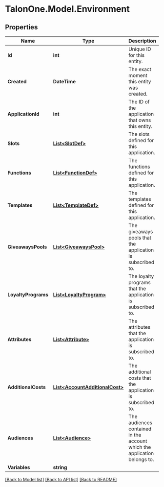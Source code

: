 
# TalonOne.Model.Environment

## Properties

Name | Type | Description | Notes
------------ | ------------- | ------------- | -------------
**Id** | **int** | Unique ID for this entity. | 
**Created** | **DateTime** | The exact moment this entity was created. | 
**ApplicationId** | **int** | The ID of the application that owns this entity. | 
**Slots** | [**List&lt;SlotDef&gt;**](SlotDef.md) | The slots defined for this application. | 
**Functions** | [**List&lt;FunctionDef&gt;**](FunctionDef.md) | The functions defined for this application. | 
**Templates** | [**List&lt;TemplateDef&gt;**](TemplateDef.md) | The templates defined for this application. | 
**GiveawaysPools** | [**List&lt;GiveawaysPool&gt;**](GiveawaysPool.md) | The giveaways pools that the application is subscribed to. | [optional] 
**LoyaltyPrograms** | [**List&lt;LoyaltyProgram&gt;**](LoyaltyProgram.md) | The loyalty programs that the application is subscribed to. | [optional] 
**Attributes** | [**List&lt;Attribute&gt;**](Attribute.md) | The attributes that the application is subscribed to. | [optional] 
**AdditionalCosts** | [**List&lt;AccountAdditionalCost&gt;**](AccountAdditionalCost.md) | The additional costs that the application is subscribed to. | [optional] 
**Audiences** | [**List&lt;Audience&gt;**](Audience.md) | The audiences contained in the account which the application belongs to. | [optional] 
**Variables** | **string** |  | 

[[Back to Model list]](../README.md#documentation-for-models)
[[Back to API list]](../README.md#documentation-for-api-endpoints)
[[Back to README]](../README.md)

